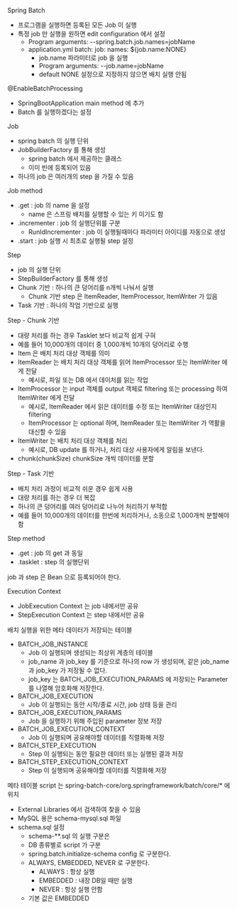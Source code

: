 Spring Batch
- 프로그램을 실행하면 등록된 모든 Job 이 실행
- 특정 job 만 실행을 원하면 edit configuration 에서 설정
  - Program arguments: --spring.batch.job.names=jobName
  - application.yml batch: job: names: ${job.name:NONE}
    - job.name 파라미터로 job 을 실행
    - Program arguments: --job.name=jobName
    - default NONE 설정으로 지정하지 않으면 배치 실행 안됨 

@EnableBatchProcessing
- SpringBootApplication main method 에 추가 
- Batch 를 실행하겠다는 설정

Job
- spring batch 의 실행 단위
- JobBuilderFactory 를 통해 생성
  - spring batch 에서 제공하는 클래스
  - 이미 빈에 등록되어 있음
- 하나의 job 은 여러개의 step 을 가질 수 있음  
  
Job method
- .get : job 의 name 을 설정    
  - name 은 스프링 배치를 실행할 수 있는 키 이기도 함 
- .incrementer : job 의 실행단위를 구분
  - RunIdIncrementer : job 이 실행될때마다 파라미터 아이디를 자동으로 생성
- .start : job 실행 시 최초로 실행될 step 설정

Step
- job 의 실행 단위
- StepBuilderFactory 를 통해 생성
- Chunk 기반 : 하나의 큰 덩어리를 n개씩 나눠서 실행
  - Chunk 기반 step 은 ItemReader, ItemProcessor, ItemWriter 가 있음
- Task 기반 : 하나의 작업 기반으로 실행

Step - Chunk 기반
- 대량 처리를 하는 경우 Tasklet 보다 비교적 쉽게 구혀 
- 예를 들어 10,000개의 데이터 중 1,000개씩 10개의 덩어리로 수행  
- Item 은 배치 처리 대상 객체를 의미
- ItemReader 는 배치 처리 대상 객체를 읽어 ItemProcessor 또는 ItemWriter 에게 전달
  - 예시로, 파일 또는 DB 에서 데이처를 읽는 작업
- ItemProcessor 는 input 객체를 output 객체로 filtering 또는 processing 하여 ItemWriter 에게 전달
  - 예시로, ItemReader 에서 읽은 데이터를 수정 또는 ItemWriter 대상인지 filtering
  - ItemProcessor 는 optional 하며, ItemReader 또는 ItemWriter 가 역활을 대신할 수 있음
- ItemWriter 는 배치 처리 대상 객체를 처리
  - 예시로, DB update 를 하거나, 처리 대상 사용자에게 알림을 보낸다.
- chunk(chunkSize) chunkSize 개씩 데이터를 분할  

Step - Task 기반
- 배치 처리 과정이 비교적 쉬운 경우 쉽게 사용
- 대량 처리를 하는 경우 더 복잡
- 하나의 큰 덩어리를 여러 덩어리로 나누어 처리하기 부적합
- 예를 들어 10,000개의 데이터를 한번에 처리하거나, 소동으로 1,000개씩 분할해야함

Step method
- .get : job 의 get 과 동일
- .tasklet : step 의 실행단위

job 과 step 은 Bean 으로 등록되어야 한다.

Execution Context
- JobExecution Context 는 job 내에서만 공유
- StepExecution Context 는 step 내에서만 공유

배치 실행을 위한 메타 데이터가 저장되는 테이블
- BATCH_JOB_INSTANCE
  - Job 이 실행되며 생성되는 최상위 계층의 테이블
  - job_name 과 job_key 를 기준으로 하나의 row 가 생성되며, 같은 job_name 과 job_key 가 저장될 수 없다.
  - job_key 는 BATCH_JOB_EXECUTION_PARAMS 에 저장되는 Parameter 를 나열해 암호화해 저장한다.
- BATCH_JOB_EXECUTION
  - Job 이 실행되는 동안 시작/종료 시간, job 상태 등을 관리 
- BATCH_JOB_EXECUTION_PARAMS
  - Job 을 실행하기 위해 주입된 parameter 정보 저장
- BATCH_JOB_EXECUTION_CONTEXT
  - Job 이 실행되며 공유해야할 데이터를  직렬화해 저장
- BATCH_STEP_EXECUTION
  - Step 이 실행되는 동안 필요한 데이터 또는 실행된 결과 저장
- BATCH_STEP_EXECUTION_CONTEXT
  - Step 이 실행되며 공유해야할 데이터를 직렬화해 저장

메타 테이블 script 는 spring-batch-core/org.springframework/batch/core/* 에 위치
- External Libraries 에서 검색하여 찾을 수 있음
- MySQL 용은 schema-mysql.sql 파일 
- schema.sql 설정
  - schema-**.sql 의 실행 구분은
  - DB 종류별로 script 가 구분
  - spring.batch.initialize-schema config 로 구분한다.
  - ALWAYS, EMBEDDED, NEVER 로 구분한다.
    - ALWAYS : 항상 실행
    - EMBEDDED : 내장 DB일 때만 실행
    - NEVER : 항상 실행 안함
  - 기본 값은 EMBEDDED 

